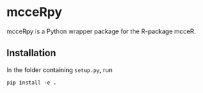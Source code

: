 
# mcceRpy

<!-- badges: start -->
<!-- badges: end -->

mcceRpy is a Python wrapper package for the R-package mcceR. 

## Installation

In the folder containing `setup.py`, run
```
pip install -e .
```

